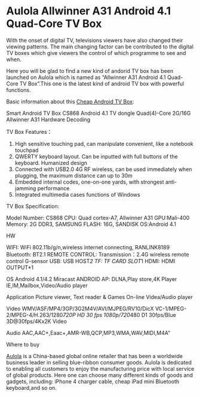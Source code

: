 Aulola Allwinner A31 Android 4.1 Quad-Core TV Box
=================================================

With the onset of digital TV, televisions viewers have also changed their viewing patterns. The main changing factor can be contributed to the digital TV boxes which give viewers the control of which programme to see and when.

Here you will be glad to find a new kind of andorid TV box has been launched on Aulola which is named as “Allwinner A31 Android 4.1 Quad-Core TV Box”.This one is the latest kind of android TV box with powerful functions.

Basic information about this <a href="http://www.aulola.com/android-tv-player-box.html">Cheap Android TV Box</a>:

Smart Android TV Box CS868 Android 4.1 TV dongle Quad(4)-Core 2G/16G Allwinner A31 Hardware Decoding

TV Box Features：
1. High sensitive touching pad, can manipulate convenient, like a notebook touchpad
2. QWERTY keyboard layout. Can be inputted with full buttons of the keyboard. Humanized design
3. Connected with USB2.0 4G RF wireless, can be used immediately when plugging, the maximum distance can up to 30m
4. Embedded internal codes, one-on-one yards, with strongest anti-jamming performance
5. Integrated multimedia cases functions of Windows

TV Box Specification:

Model Number: CS868
CPU: Quad cortex-A7, Allwinner A31
GPU:Mali-400
Memory: 2G DDR3, SAMSUNG
FLASH: 16G, SANDISK
OS:Android 4.1

HW

WIFI: WiFi 802.11b/g/n,wireless internet connecting, RANLINK8189
Bluetooth: BT2.1
REMOTE CONTROL: Transmission：2.4G wireless remote control G-sensor
USB: USB HOST*2
TF: TF CARD SLOT*1
HDMI: HDMI OUTPUT*1

OS
Android 4.1/4.2 Miracast
ANDROID AP:
DLNA,Play store,4K Player
IE,IM,Mailbox,Video/Audio player

Application
Picture viewer, Text reader & Games
On-line Videa/Audio player

Video
WMV/ASF/MP4/3GP/3G2M4V/AVI/MJPEG/RV10/DicX VC-1/MPEG-2/MPEG-4/H.263/1280*720P HD 30 fps 1080p/720*480 D1 30fps/Blue 3D@30fps/4Kx2K Video

Audio
AAC,AAC+,Eaac+,AMR-WB,QCP,MP3,WMA,WAV,MIDI,M4A"

Where to buy

<a href="http://www.aulola.com/">Aulola</a> is a China-based global online retailer that has been a worldwide business leader in selling blue-ribbon consumer goods. Aulola is dedicated to enabling all customers to enjoy the manufacturing price with local service of global products. Here one can choose many different kinds of goods and gadgets, including: iPhone 4 charger cable, cheap iPad mini Bluetooth keyboard,and so on.

